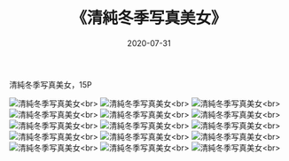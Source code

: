 ﻿---
layout: post
title: 《清純冬季写真美女》
date: 2020-07-31
img: http://photo.orgx.cf/%E5%94%AF%E7%BE%8E/2019/清純冬季写真/000.jpg
tags: [美女,清纯,唯美]
---

清純冬季写真美女，15P

![清純冬季写真美女](http://photo.orgx.cf/%E5%94%AF%E7%BE%8E/2019/清純冬季写真/001.jpg''清純冬季写真美女'')<br>
![清純冬季写真美女](http://photo.orgx.cf/%E5%94%AF%E7%BE%8E/2019/清純冬季写真/002.jpg''清純冬季写真美女'')<br>
![清純冬季写真美女](http://photo.orgx.cf/%E5%94%AF%E7%BE%8E/2019/清純冬季写真/003.jpg''清純冬季写真美女'')<br>
![清純冬季写真美女](http://photo.orgx.cf/%E5%94%AF%E7%BE%8E/2019/清純冬季写真/004.jpg''清純冬季写真美女'')<br>
![清純冬季写真美女](http://photo.orgx.cf/%E5%94%AF%E7%BE%8E/2019/清純冬季写真/005.jpg''清純冬季写真美女'')<br>
![清純冬季写真美女](http://photo.orgx.cf/%E5%94%AF%E7%BE%8E/2019/清純冬季写真/006.jpg''清純冬季写真美女'')<br>
![清純冬季写真美女](http://photo.orgx.cf/%E5%94%AF%E7%BE%8E/2019/清純冬季写真/007.jpg''清純冬季写真美女'')<br>
![清純冬季写真美女](http://photo.orgx.cf/%E5%94%AF%E7%BE%8E/2019/清純冬季写真/008.jpg''清純冬季写真美女'')<br>
![清純冬季写真美女](http://photo.orgx.cf/%E5%94%AF%E7%BE%8E/2019/清純冬季写真/009.jpg''清純冬季写真美女'')<br>
![清純冬季写真美女](http://photo.orgx.cf/%E5%94%AF%E7%BE%8E/2019/清純冬季写真/010.jpg''清純冬季写真美女'')<br>
![清純冬季写真美女](http://photo.orgx.cf/%E5%94%AF%E7%BE%8E/2019/清純冬季写真/011.jpg''清純冬季写真美女'')<br>
![清純冬季写真美女](http://photo.orgx.cf/%E5%94%AF%E7%BE%8E/2019/清純冬季写真/012.jpg''清純冬季写真美女'')<br>
![清純冬季写真美女](http://photo.orgx.cf/%E5%94%AF%E7%BE%8E/2019/清純冬季写真/013.jpg''清純冬季写真美女'')<br>
![清純冬季写真美女](http://photo.orgx.cf/%E5%94%AF%E7%BE%8E/2019/清純冬季写真/014.jpg''清純冬季写真美女'')<br>
![清純冬季写真美女](http://photo.orgx.cf/%E5%94%AF%E7%BE%8E/2019/清純冬季写真/015.jpg''清純冬季写真美女'')<br>
